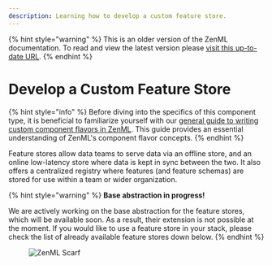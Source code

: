 ```yaml
---
description: Learning how to develop a custom feature store.
---
```


{% hint style="warning" %}
This is an older version of the ZenML documentation. To read and view the latest version please [visit this up-to-date URL](https://docs.zenml.io).
{% endhint %}


# Develop a Custom Feature Store

{% hint style="info" %}
Before diving into the specifics of this component type, it is beneficial to familiarize yourself with our [general guide to writing custom component flavors in ZenML](https://docs.zenml.io/how-to/infrastructure-deployment/stack-deployment/implement-a-custom-stack-component). This guide provides an essential understanding of ZenML's component flavor concepts.
{% endhint %}

Feature stores allow data teams to serve data via an offline store, and an online low-latency store where data is kept in sync between the two. It also offers a centralized registry where features (and feature schemas) are stored for use within a team or wider organization.

{% hint style="warning" %}
**Base abstraction in progress!**

We are actively working on the base abstraction for the feature stores, which will be available soon. As a result, their extension is not possible at the moment. If you would like to use a feature store in your stack, please check the list of already available feature stores down below.
{% endhint %}

<figure><img src="https://static.scarf.sh/a.png?x-pxid=f0b4f458-0a54-4fcd-aa95-d5ee424815bc" alt="ZenML Scarf"><figcaption></figcaption></figure>
